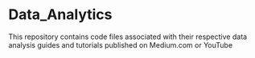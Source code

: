 # Data_Analytics
This repository contains code files associated with their respective data analysis guides and tutorials published on Medium.com or YouTube
